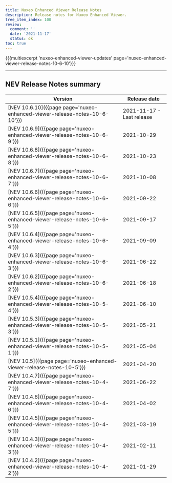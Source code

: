 ```yaml
---
title: Nuxeo Enhanced Viewer Release Notes
description: Release notes for Nuxeo Enhanced Viewer.
tree_item_index: 100
review:
  comment: ''
  date: '2021-11-17'
  status: ok
toc: true
---
```



{{{multiexcerpt 'nuxeo-enhanced-viewer-updates' page='nuxeo-enhanced-viewer-release-notes-10-6-10'}}}

---

## NEV Release Notes summary

| Version                                                                       | Release date                                                               |
| ----------------------------------------------------------------------------- | -------------------------------------------------------------------------- |
| [NEV 10.6.10]({{page page='nuxeo-enhanced-viewer-release-notes-10-6-10'}})    | 2021-11-17 - Last release                                                  |
| [NEV 10.6.9]({{page page='nuxeo-enhanced-viewer-release-notes-10-6-9'}})      | 2021-10-29                                                                 |
| [NEV 10.6.8]({{page page='nuxeo-enhanced-viewer-release-notes-10-6-8'}})      | 2021-10-23                                                                 |
| [NEV 10.6.7]({{page page='nuxeo-enhanced-viewer-release-notes-10-6-7'}})      | 2021-10-08                                                                 |
| [NEV 10.6.6]({{page page='nuxeo-enhanced-viewer-release-notes-10-6-6'}})      | 2021-09-22                                                                 |
| [NEV 10.6.5]({{page page='nuxeo-enhanced-viewer-release-notes-10-6-5'}})      | 2021-09-17                                                                 |
| [NEV 10.6.4]({{page page='nuxeo-enhanced-viewer-release-notes-10-6-4'}})      | 2021-09-09                                                                 |
| [NEV 10.6.3]({{page page='nuxeo-enhanced-viewer-release-notes-10-6-3'}})      | 2021-06-22                                                                 |
| [NEV 10.6.2]({{page page='nuxeo-enhanced-viewer-release-notes-10-6-2'}})      | 2021-06-18                                                                 |
| [NEV 10.5.4]({{page page='nuxeo-enhanced-viewer-release-notes-10-5-4'}})      | 2021-06-10                                                                 |
| [NEV 10.5.3]({{page page='nuxeo-enhanced-viewer-release-notes-10-5-3'}})      | 2021-05-21                                                                 |
| [NEV 10.5.1]({{page page='nuxeo-enhanced-viewer-release-notes-10-5-1'}})      | 2021-05-04                                                                 |
| [NEV 10.5]({{page page='nuxeo-enhanced-viewer-release-notes-10-5'}})          | 2021-04-20                                                                 |
| [NEV 10.4.7]({{page page='nuxeo-enhanced-viewer-release-notes-10-4-7'}})      | 2021-06-22                                                                 |
| [NEV 10.4.6]({{page page='nuxeo-enhanced-viewer-release-notes-10-4-6'}})      | 2021-04-02                                                                 |
| [NEV 10.4.5]({{page page='nuxeo-enhanced-viewer-release-notes-10-4-5'}})      | 2021-03-19                                                                 |
| [NEV 10.4.3]({{page page='nuxeo-enhanced-viewer-release-notes-10-4-3'}})      | 2021-02-11                                                                 |
| [NEV 10.4.2]({{page page='nuxeo-enhanced-viewer-release-notes-10-4-2'}})      | 2021-01-29                                                                 |
